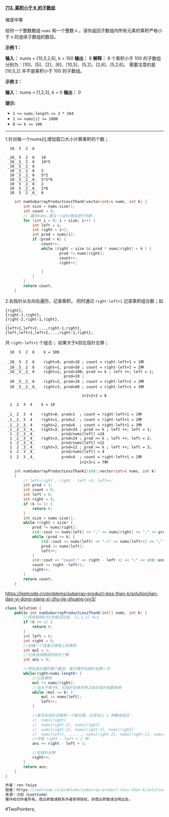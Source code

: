 #### [713. 乘积小于 K 的子数组](https://leetcode.cn/problems/subarray-product-less-than-k/)

难度中等

给你一个整数数组 `nums` 和一个整数 `k` ，请你返回子数组内所有元素的乘积严格小于 `k` 的连续子数组的数目。

**示例 1：**

**输入：** nums = [10,5,2,6], k = 100
**输出：** 8
**解释：** 8 个乘积小于 100 的子数组分别为：[10]、[5]、[2]、[6]、[10,5]、[5,2]、[2,6]、[5,2,6]。
需要注意的是 [10,5,2] 并不是乘积小于 100 的子数组。

**示例 2：**

**输入：** nums = [1,2,3], k = 0
**输出：** 0

**提示:** 

-   `1 <= nums.length <= 3 * 104`
-   `1 <= nums[i] <= 1000`
-   `0 <= k <= 106`

---- ----
1.针对每一个nums[i],增加窗口大小计算乘积的个数；

```
  10  5  2  6

 _10_ 5  2  6   10
 _10__5_ 2  6   10*5
 _10__5__2_ 6
  10 _5_ 2  6   5
  10 _5__2_ 6   5*2
  10 _5__2__6_  5*2*6
  10  5 _2_ 6   2
  10  5 _2__6_  2*6
  10  5  2 _6_  6
```

```cpp
    int numSubarrayProductLessThanK(vector<int>& nums, int k) {
        int size = nums.size();
        int count = 0;
        // 遍历nums,通过 right增加进行判断；
        for (int i = 0; i < size; i++) {
            int left = i;
            int right = i+1;
            int prod = nums[i];
            if (prod < k) {
                count++;
                while (right < size && prod * nums[right] < k ) {
                        prod *= nums[right];
                        count++;
                        right++;

                }
            }
        }
        return count;
    }
```
2.右指针从左向右遍历，记录乘积，
同时通过 `right-left+1` 记录乘积组合数；如

```
{right},
{right-1,right},
{right-2,right-1,right},
...
{left+1,left+2,...,right-1,right},
{left,left+1,left+2,...,right-1,right};
```
共 `right-left+1` 个组合；
如果大于k则左指针左移；
```
  10  5  2  6    k = 100

 _10_ 5  2  6    right=0, prod=10 ; count = right-left+1 = 1种
 _10__5_ 2  6    right=1, prod=50 ; count = right-left+1 = 2种
 _10__5__2_ 6    right=2, prod=100; prod >= k ; left ++; left = 1;
                          prod=10 ;
  10 _5__2_ 6    right=2, prod=10 ; count = right-left+1 = 2种
  10 _5__2__6_   right=3, prod=60 ; count = right-left+1 = 3种

                                  1+2+2+3 = 8
```

```
  1  2  3  4    k = 10

 _1_ 2  3  4    right=0, prod=1  ; count = right-left+1 = 1种
 _1__2_ 3  4    right=1, prod=2  ; count = right-left+1 = 2种
 _1__2__3_ 4    right=2, prod=6  ; count = right-left+1 = 3种
 _1__2__3__4_   right=3, prod=24 ; prod >= k ; left ++; left = 1;
  1 _2__3__4_            prod/nums[left] =24
  1 _2__3__4_   right=3, prod=24 ; prod >= k ; left ++; left = 2;
  1  2 _3__4_            prod/nums[left] =12
  1  2 _3__4_   right=3, prod=12 ; prod >= k ; left ++; left = 3;
  1  2  3 _4_            prod/nums[left] = 4
  1  2  3 _4_            prod=4  ; count = right-left+1 = 1种
                                 1+2+3+1 = 7种
```

```cpp
    int numSubarrayProductLessThanK1(std::vector<int>& nums, int k)
    {
        // left~right ; right - left +1; left++;
        int prod = 1;
        int count = 0;
        int left = 0;
        int right = 0;
        if (k <= 1) {
            return 0;
        }
        int size = nums.size();
        while (right < size) {
            prod *= nums[right];
            std::cout << nums[left] << "," << nums[right] << "," << prod << " ";
            while (prod >= k) {
                std::cout << nums[left] << "->" << nums[left+1] << "," << nums[right] << "," << prod <<"->" << prod/nums[left] << " ";
                prod /= nums[left];
                left++;
            }
            std::cout << "count:" << right - left +1 << ";" << std::endl;
            count += right -left+1;
            right++;
        }
        return count;
    }
```

https://leetcode.cn/problems/subarray-product-less-than-k/solution/jian-dan-yi-dong-xiang-xi-zhu-jie-shuang-jvy3/
```java
class Solution {
    public int numSubarrayProductLessThanK(int[] nums, int k) {
        //同样排除k为1的情况比如  [1,1,1] k=1
        if (k <= 1) {
            return 0;
        }
        int left = 0;
        int right = 0;
        //创建一个变量记录路上的乘积
        int mul = 1;
        //记录连续数组的组合个数
        int ans = 0;

        //用右指针遍历整个数组，每次循环右指针右移一次
        while(right<nums.length) {
            //记录乘积
            mul *= nums[right];
            //当大于等于k，左指针右移并把之前左指针的数除掉
            while (mul >= k) {
                mul /= nums[left];
                left++;
            }

            //每次右指针位移到一个新位置，应该加上 x 种数组组合：
            //  nums[right]
            //  nums[right-1], nums[right]
            //  nums[right-2], nums[right-1], nums[right]
            //  nums[left], ......, nums[right-2], nums[right-1], nums[right]
            //共有 right - left + 1 种
            ans += right - left + 1;

            //右指针右移
            right++;
        }
        return ans;
    }
}

作者：ren-feiye
链接：https://leetcode.cn/problems/subarray-product-less-than-k/solution/jian-dan-yi-dong-xiang-xi-zhu-jie-shuang-jvy3/
来源：力扣（LeetCode）
著作权归作者所有。商业转载请联系作者获得授权，非商业转载请注明出处。
```
#TwoPointers;
